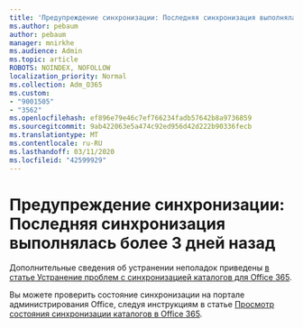 ```yaml
---
title: 'Предупреждение синхронизации: Последняя синхронизация выполнялась более 3 дней назад'
ms.author: pebaum
author: pebaum
manager: mnirkhe
ms.audience: Admin
ms.topic: article
ROBOTS: NOINDEX, NOFOLLOW
localization_priority: Normal
ms.collection: Adm_O365
ms.custom:
- "9001505"
- "3562"
ms.openlocfilehash: ef896e79e46c7ef766234fadb57642b8a9736859
ms.sourcegitcommit: 9ab422063e5a474c92ed956d42d222b90336fecb
ms.translationtype: MT
ms.contentlocale: ru-RU
ms.lasthandoff: 03/11/2020
ms.locfileid: "42599929"
---
```

# <a name="sync-warning-last-synced-more-than-3-days-ago"></a>Предупреждение синхронизации: Последняя синхронизация выполнялась более 3 дней назад

Дополнительные сведения об устранении неполадок приведены [в статье Устранение проблем с синхронизацией каталогов для Office 365](https://docs.microsoft.com/office365/enterprise/fix-problems-with-directory-synchronization).

Вы можете проверить состояние синхронизации на портале администрирования Office, следуя инструкциям в статье [Просмотр состояния синхронизации каталогов в Office 365](https://docs.microsoft.com/office365/enterprise/view-directory-synchronization-status).

